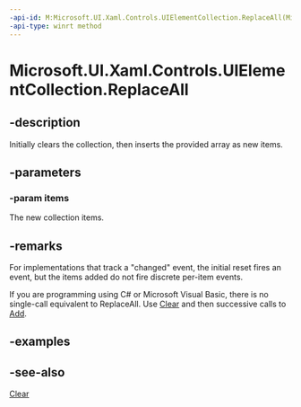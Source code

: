 ```yaml
---
-api-id: M:Microsoft.UI.Xaml.Controls.UIElementCollection.ReplaceAll(Microsoft.UI.Xaml.UIElement[])
-api-type: winrt method
---
```


<!-- Method syntax
public void ReplaceAll(Windows.UI.Xaml.UIElement[] items)
-->

# Microsoft.UI.Xaml.Controls.UIElementCollection.ReplaceAll

## -description
Initially clears the collection, then inserts the provided array as new items.

## -parameters
### -param items
The new collection items.

## -remarks
For implementations that track a "changed" event, the initial reset fires an event, but the items added do not fire discrete per-item events.

If you are programming using C# or Microsoft Visual Basic, there is no single-call equivalent to ReplaceAll. Use [Clear](uielementcollection_clear_556466.md) and then successive calls to [Add](/dotnet/api/system.collections.generic.icollection-1.add?view=dotnet-uwp-10.0&preserve-view=true).

## -examples

## -see-also
[Clear](uielementcollection_clear_556466.md)
